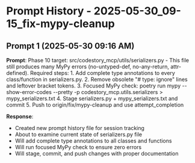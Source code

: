 # Prompt History - 2025-05-30_09-15_fix-mypy-cleanup

## Prompt 1 (2025-05-30 09:16 AM)
**Prompt**: Phase 10 target: src/codestory_mcp/utils/serializers.py - This file still produces many MyPy errors (no-untyped-def, no-any-return, attr-defined). Required steps: 1. Add complete type annotations to every class/function in serializers.py. 2. Remove obsolete "# type: ignore" lines and leftover bracket tokens. 3. Focused MyPy check: poetry run mypy --show-error-codes --pretty -p codestory_mcp.utils.serializers > mypy_serializers.txt 4. Stage serializers.py + mypy_serializers.txt and commit 5. Push to origin/fix/mypy-cleanup and use attempt_completion

**Response**: 
- Created new prompt history file for session tracking
- About to examine current state of serializers.py file
- Will add complete type annotations to all classes and functions
- Will run focused MyPy check to ensure zero errors
- Will stage, commit, and push changes with proper documentation
